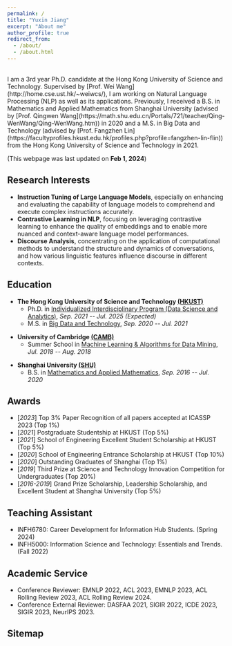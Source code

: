 ```yaml
---
permalink: /
title: "Yuxin Jiang"
excerpt: "About me"
author_profile: true
redirect_from: 
  - /about/
  - /about.html
---
```


<!-- ## About me -->
<br>
I am a 3rd year Ph.D. candidate at the Hong Kong University of Science and Technology. Supervised by [Prof. Wei Wang](http://home.cse.ust.hk/~weiwcs/), I am working on Natural Language Processing (NLP) as well as its applications. Previously, I received a B.S. in Mathematics and Applied Mathematics from Shanghai University (advised by [Prof. Qingwen Wang](https://math.shu.edu.cn/Portals/721/teacher/Qing-WenWang/Qing-WenWang.htm)) in 2020 and a M.S. in Big Data and Technology (advised by [Prof. Fangzhen Lin](https://facultyprofiles.hkust.edu.hk/profiles.php?profile=fangzhen-lin-flin)) from the Hong Kong University of Science and Technology in 2021.

<!-- Currently, I serve as a research intern in Speech and Semantic Group of Huawei Noah's Ark Lab (Hong Kong).  -->

(This webpage was last updated on **Feb 1, 2024**)

## Research Interests
* **Instruction Tuning of Large Language Models**, especially on enhancing and evaluating the capability of language models to comprehend and execute complex instructions accurately.
* **Contrastive Learning in NLP**, focusing on leveraging contrastive learning to enhance the quality of embeddings and to enable more nuanced and context-aware language model performances.
* **Discourse Analysis**, concentrating on the application of computational methods to understand the structure and dynamics of conversations, and how various linguistic features influence discourse in different contexts.

## Education
* **The Hong Kong University of Science and Technology [(HKUST)](https://hkust.edu.hk/)**
  * Ph.D. in [Individualized Interdisciplinary Program (Data Science and Analytics)](https://ais.hkust.edu.hk/),  *Sep. 2021 -- Jul. 2025 (Expected)*
  * M.S. in [Big Data and Technology](https://seng.hkust.edu.hk/academics/taught-postgraduate/msc-bdt),  *Sep. 2020 -- Jul. 2021*
<!-- - CGA: **4.00** / 4.30 -->

<!-- **The Hong Kong University of Science and Technology [(HKUST)](https://hkust.edu.hk/)** -->
<!-- - M.S. in [Big Data and Technology](https://seng.hkust.edu.hk/academics/taught-postgraduate/msc-bdt),  *Sep. 2020 -- Jul. 2021* -->
<!-- - GGA: **3.98** / 4.30 -->

* **University of Cambridge [(CAMB)](https://www.cam.ac.uk/)**
  * Summer School in [Machine Learning & Algorithms for Data Mining](https://www.lucy.cam.ac.uk/),  *Jul. 2018 -- Aug. 2018*
<!-- - Received merit scholarship of 30,000 ¥ -->

* **Shanghai University [(SHU)](https://www.shu.edu.cn/)**
  * B.S. in [Mathematics and Applied Mathematics](https://qwc.shu.edu.cn/),  *Sep. 2016 -- Jul. 2020*
<!-- - GGA: **3.70** / 4.00 -->

## Awards
* [_2023_] Top 3% Paper Recognition of all papers accepted at ICASSP 2023 (Top 1%)
* [_2021_] Postgraduate Studentship at HKUST (Top 5%)
* [_2021_] School of Engineering Excellent Student Scholarship at HKUST (Top 5%)
* [_2020_] School of Engineering Entrance Scholarship at HKUST (Top 10%)
* [_2020_] Outstanding Graduates of Shanghai (Top 1%)
* [_2019_] Third Prize at Science and Technology Innovation Competition for Undergraduates (Top 20%)
* [_2016-2019_] Grand Prize Scholarship, Leadership Scholarship, and Excellent Student at Shanghai University (Top 5%)

## Teaching Assistant
* INFH6780: Career Development for Information Hub Students. (Spring 2024)
* INFH5000: Information Science and Technology: Essentials and Trends. (Fall 2022)

## Academic Service
* Conference Reviewer: EMNLP 2022, ACL 2023, EMNLP 2023, ACL Rolling Review 2023, ACL Rolling Review 2024.
* Conference External Reviewer: DASFAA 2021, SIGIR 2022, ICDE 2023, SIGIR 2023, NeurIPS 2023.

## Sitemap
<script type='text/javascript' id='clustrmaps' src='//cdn.clustrmaps.com/map_v2.js?cl=ffffff&w=288&t=m&d=2ljZF6KFfkxp4wxQ6pxUE1Dq5gPitQBApoOxIIRgnkU'></script>




<!--
A data-driven personal website
======
Like many other Jekyll-based GitHub Pages templates, academicpages makes you separate the website's content from its form. The content & metadata of your website are in structured markdown files, while various other files constitute the theme, specifying how to transform that content & metadata into HTML pages. You keep these various markdown (.md), YAML (.yml), HTML, and CSS files in a public GitHub repository. Each time you commit and push an update to the repository, the [GitHub pages](https://pages.github.com/) service creates static HTML pages based on these files, which are hosted on GitHub's servers free of charge.

Many of the features of dynamic content management systems (like Wordpress) can be achieved in this fashion, using a fraction of the computational resources and with far less vulnerability to hacking and DDoSing. You can also modify the theme to your heart's content without touching the content of your site. If you get to a point where you've broken something in Jekyll/HTML/CSS beyond repair, your markdown files describing your talks, publications, etc. are safe. You can rollback the changes or even delete the repository and start over -- just be sure to save the markdown files! Finally, you can also write scripts that process the structured data on the site, such as [this one](https://github.com/academicpages/academicpages.github.io/blob/master/talkmap.ipynb) that analyzes metadata in pages about talks to display [a map of every location you've given a talk](https://academicpages.github.io/talkmap.html).

Getting started
======
1. Register a GitHub account if you don't have one and confirm your e-mail (required!)
1. Fork [this repository](https://github.com/academicpages/academicpages.github.io) by clicking the "fork" button in the top right. 
1. Go to the repository's settings (rightmost item in the tabs that start with "Code", should be below "Unwatch"). Rename the repository "[your GitHub username].github.io", which will also be your website's URL.
1. Set site-wide configuration and create content & metadata (see below -- also see [this set of diffs](http://archive.is/3TPas) showing what files were changed to set up [an example site](https://getorg-testacct.github.io) for a user with the username "getorg-testacct")
1. Upload any files (like PDFs, .zip files, etc.) to the files/ directory. They will appear at https://[your GitHub username].github.io/files/example.pdf.  
1. Check status by going to the repository settings, in the "GitHub pages" section

Site-wide configuration
------
The main configuration file for the site is in the base directory in [_config.yml](https://github.com/academicpages/academicpages.github.io/blob/master/_config.yml), which defines the content in the sidebars and other site-wide features. You will need to replace the default variables with ones about yourself and your site's github repository. The configuration file for the top menu is in [_data/navigation.yml](https://github.com/academicpages/academicpages.github.io/blob/master/_data/navigation.yml). For example, if you don't have a portfolio or blog posts, you can remove those items from that navigation.yml file to remove them from the header. 

Create content & metadata
------
For site content, there is one markdown file for each type of content, which are stored in directories like _publications, _talks, _posts, _teaching, or _pages. For example, each talk is a markdown file in the [_talks directory](https://github.com/academicpages/academicpages.github.io/tree/master/_talks). At the top of each markdown file is structured data in YAML about the talk, which the theme will parse to do lots of cool stuff. The same structured data about a talk is used to generate the list of talks on the [Talks page](https://academicpages.github.io/talks), each [individual page](https://academicpages.github.io/talks/2012-03-01-talk-1) for specific talks, the talks section for the [CV page](https://academicpages.github.io/cv), and the [map of places you've given a talk](https://academicpages.github.io/talkmap.html) (if you run this [python file](https://github.com/academicpages/academicpages.github.io/blob/master/talkmap.py) or [Jupyter notebook](https://github.com/academicpages/academicpages.github.io/blob/master/talkmap.ipynb), which creates the HTML for the map based on the contents of the _talks directory).

**Markdown generator**

I have also created [a set of Jupyter notebooks](https://github.com/academicpages/academicpages.github.io/tree/master/markdown_generator
) that converts a CSV containing structured data about talks or presentations into individual markdown files that will be properly formatted for the academicpages template. The sample CSVs in that directory are the ones I used to create my own personal website at stuartgeiger.com. My usual workflow is that I keep a spreadsheet of my publications and talks, then run the code in these notebooks to generate the markdown files, then commit and push them to the GitHub repository.

How to edit your site's GitHub repository
------
Many people use a git client to create files on their local computer and then push them to GitHub's servers. If you are not familiar with git, you can directly edit these configuration and markdown files directly in the github.com interface. Navigate to a file (like [this one](https://github.com/academicpages/academicpages.github.io/blob/master/_talks/2012-03-01-talk-1.md) and click the pencil icon in the top right of the content preview (to the right of the "Raw | Blame | History" buttons). You can delete a file by clicking the trashcan icon to the right of the pencil icon. You can also create new files or upload files by navigating to a directory and clicking the "Create new file" or "Upload files" buttons. 

Example: editing a markdown file for a talk
![Editing a markdown file for a talk](/images/editing-talk.png)

For more info
------
More info about configuring academicpages can be found in [the guide](https://academicpages.github.io/markdown/). The [guides for the Minimal Mistakes theme](https://mmistakes.github.io/minimal-mistakes/docs/configuration/) (which this theme was forked from) might also be helpful.
-->
